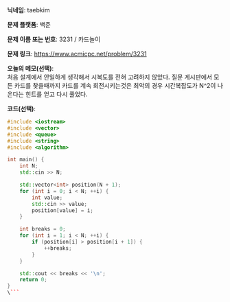 **닉네임**: taebkim

**문제 플랫폼**: 백준

**문제 이름 또는 번호**: 3231 / 카드놀이

**문제 링크**: https://www.acmicpc.net/problem/3231

**오늘의 메모(선택)**:  
처음 설계에서 안일하게 생각해서 시복도를 전혀 고려하지 않았다.
질문 게시판에서 모든 카드를 찾을때까지 카드를 계속 회전시키는것은 최악의 경우 시간복잡도가 N^2이 나온다는 힌트를 얻고
다시 풀었다.

**코드(선택)**:

```c++
#include <iostream>
#include <vector>
#include <queue>
#include <string>
#include <algorithm>

int main() {
    int N;
    std::cin >> N;

    std::vector<int> position(N + 1);
    for (int i = 0; i < N; ++i) {
        int value;
        std::cin >> value;
        position[value] = i;
    }

    int breaks = 0;
    for (int i = 1; i < N; ++i) {
        if (position[i] > position[i + 1]) {
            ++breaks;
        }
    }

    std::cout << breaks << '\n';
    return 0;
}
\```
